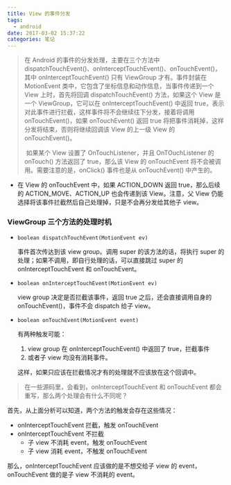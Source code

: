 ```yaml
---
title: View 的事件分发
tags:
  - android
date: 2017-03-02 15:37:22
categories: 笔记	
---
```


> 在 Android 的事件的分发处理，主要在三个方法中 dispatchTouchEvent()、onInterceptTouchEvent()、onTouchEvent()，其中 onInterceptTouchEvent() 只有 ViewGroup 才有。事件封装在 MotionEvent 类中，它包含了坐标信息和动作信息，当事件传递到一个 View 上时，首先将回调 dispatchTouchEvent() 方法，如果这个 View 是一个 ViewGroup，它可以在 onInterceptTouchEvent() 中返回 true，表示对此事件进行拦截，这样事件将不会继续往下分发，接着将调用 onTouchEvent()，如果 onTouchEvent() 返回 true 将把事件消耗掉，这样分发将结束，否则将继续回调该 View 的上一级 View 的 onTouchEvent()。
>
> ​	如果某个 View 设置了 OnTouchListener，并且 OnTOuchListener 的 onTouch() 方法返回了 true，那么该 View 的 onTouchEvent 将不会被调用。需要注意的是，onClick() 事件也是从 onTouchEvent() 中产生的。

* 在 View 的 onTouchEvent 中，如果 ACTION_DOWN 返回 true，那么后续的 ACTION_MOVE、ACTION_UP 也会传递到该 View。注意，父 View 仍能选择将该事件拦截然后自己处理掉，只是不会再分发给其他子 view。



### ViewGroup 三个方法的处理时机

* `boolean dispatchTouchEvent(MotionEvent ev)`

  事件首次传达到该 view group。调用 super 的该方法的话，将执行 super 的处理；如果不调用，即自行处理的话，可以直接跳过 super 的 onInterceptTouchEvent 和 onTouchEvent。

* `boolean onInterceptTouchEvent(MotionEvent ev)`

  view group 决定是否拦截该事件，返回 true 之后，还会直接调用自身的 onTouchEvent()，事件不会 dispatch 给子 view。

* `boolean onTouchEvent(MotionEvent event)`

  有两种触发可能：

  1. view group 在 onInterceptTouchEvent() 中返回了 true，拦截事件
  2. 或者子 view 均没有消耗事件。

  这样，如果只应该在拦截情况才有的处理就不应该放在这个回调中。

  

> 在一些源码里，会看到，onInterceptTouchEvent 和 onTouchEvent 都会重写，那么两个处理会有什么不同呢？

首先，从上面分析可以知道，两个方法的触发会存在这些情况：

* onInterceptTouchEvent 拦截，触发 onTouchEvent
* onInterceptTouchEvent 不拦截
  * 子 view 不消耗 event，触发 onTouchEvent
  * 子 view 消耗 event，不触发 onTouchEvent

那么，onInterceptTouchEvent 应该做的是不想交给子 view 的 event，onTouchEvent 做的是子 view 不消耗的 event。





